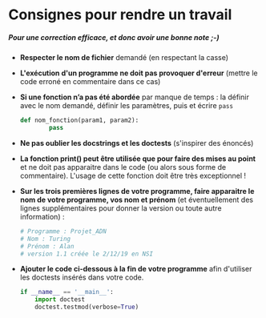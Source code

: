 # Consignes pour rendre un travail

##### Pour une **correction efficace**, et donc avoir une bonne note ;-)

* **Respecter le nom de fichier** demandé (en respectant la casse)

* **L'exécution d'un programme ne doit pas provoquer d'erreur** (mettre le code erroné en commentaire dans ce cas)

* **Si une fonction n’a pas été abordée** par manque de temps : la définir avec le nom demandé, définir les paramètres, puis et écrire `pass`
  
  ```python
  def nom_fonction(param1, param2):
          pass
  ```

* **Ne pas oublier les docstrings et les doctests** (s'inspirer des énoncés)

* **La fonction print() peut être utilisée que pour faire des mises au point** et ne doit pas apparaitre dans le code (ou alors sous forme de commentaire). L'usage de cette fonction doit être très exceptionnel !

* **Sur les trois premières lignes de votre programme, faire apparaitre le nom de votre programme, vos nom et prénom** (et éventuellement des lignes supplémentaires pour donner la version ou toute autre information) :
  
  ```python
  # Programme : Projet_ADN
  # Nom : Turing
  # Prénom : Alan
  # version 1.1 créée le 2/12/19 en NSI
  ```

* **Ajouter le code ci-dessous à la fin de votre programme** afin d'utiliser les doctests insérés dans votre code.
  
  ```python
  if __name__ == '__main__':
      import doctest
      doctest.testmod(verbose=True)
  ```
